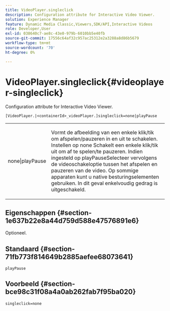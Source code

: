 ```yaml
---
title: VideoPlayer.singleclick
description: Configuration attribute for Interactive Video Viewer.
solution: Experience Manager
feature: Dynamic Media Classic,Viewers,SDK/API,Interactive Videos
role: Developer,User
exl-id: 038640c7-ae8c-43e0-979b-6010bb5e40fb
source-git-commit: 17556c64af32c957ac25312e2a3288a8d86b5679
workflow-type: tm+mt
source-wordcount: '70'
ht-degree: 0%

---
```


# VideoPlayer.singleclick{#videoplayer-singleclick}

Configuration attribute for Interactive Video Viewer.

`[VideoPlayer.|<containerId>_videoPlayer.]singleclick=none|playPause`

<table id="table_441553CD34C94A58A9D7CBF772DEDDB6"> 
 <tbody> 
  <tr> 
   <td colname="col1"> <p> <span class="codeph"> none|playPause</span> </p> </td> 
   <td colname="col2"> <p> Vormt de afbeelding van een enkele klik/tik om afspelen/pauzeren in en uit te schakelen. Instellen op <span class="codeph"> none</span> Schakelt een enkele klik/tik uit om af te spelen/te pauzeren. Indien ingesteld op <span class="codeph"> playPause</span>Selecteer vervolgens de videoschakeloptie tussen het afspelen en pauzeren van de video. Op sommige apparaten kunt u native besturingselementen gebruiken. In dit geval <span class="codeph"> enkelvoudig</span> gedrag is uitgeschakeld. </p> </td> 
  </tr> 
 </tbody> 
</table>

## Eigenschappen {#section-1e637b22e8a44d759d588e47576891e6}

Optioneel.

## Standaard {#section-71fb773f814649b2885aefee68073641}

`playPause`

## Voorbeeld {#section-bce98c31f08a4a0ab262fab7f95ba020}

```
singleclick=none
```
